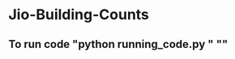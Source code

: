 # Jio-Building-Counts

## To run code "python running_code.py "<path-to-cluster-file> <path-to-final-output-file>""
